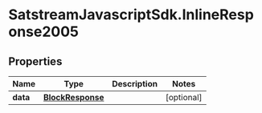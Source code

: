 # SatstreamJavascriptSdk.InlineResponse2005

## Properties
Name | Type | Description | Notes
------------ | ------------- | ------------- | -------------
**data** | [**BlockResponse**](BlockResponse.md) |  | [optional] 
